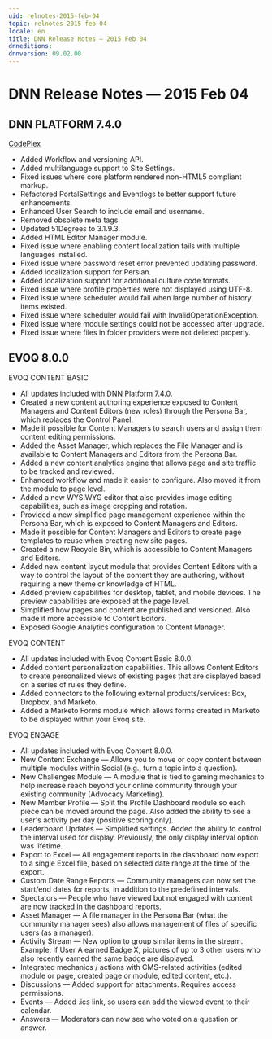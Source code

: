 ```yaml
---
uid: relnotes-2015-feb-04
topic: relnotes-2015-feb-04
locale: en
title: DNN Release Notes — 2015 Feb 04
dnneditions: 
dnnversion: 09.02.00
---
```


# DNN Release Notes — 2015 Feb 04

## DNN PLATFORM 7.4.0

[CodePlex](http://dotnetnuke.codeplex.com/releases/view/611324)

*   Added Workflow and versioning API.
*   Added multilanguage support to Site Settings.
*   Fixed issues where core platform rendered non-HTML5 compliant markup.
*   Refactored PortalSettings and Eventlogs to better support future enhancements.
*   Enhanced User Search to include email and username.
*   Removed obsolete meta tags.
*   Updated 51Degrees to 3.1.9.3.
*   Added HTML Editor Manager module.
*   Fixed issue where enabling content localization fails with multiple languages installed.
*   Fixed issue where password reset error prevented updating password.
*   Added localization support for Persian.
*   Added localization support for additional culture code formats.
*   Fixed issue where profile properties were not displayed using UTF-8.
*   Fixed issue where scheduler would fail when large number of history items existed.
*   Fixed issue where scheduler would fail with InvalidOperationException.
*   Fixed issue where module settings could not be accessed after upgrade.
*   Fixed issue where files in folder providers were not deleted properly.

## EVOQ 8.0.0

EVOQ CONTENT BASIC

*   All updates included with DNN Platform 7.4.0.
*   Created a new content authoring experience exposed to Content Managers and Content Editors (new roles) through the Persona Bar, which replaces the Control Panel.
*   Made it possible for Content Managers to search users and assign them content editing permissions.
*   Added the Asset Manager, which replaces the File Manager and is available to Content Managers and Editors from the Persona Bar.
*   Added a new content analytics engine that allows page and site traffic to be tracked and reviewed.
*   Enhanced workflow and made it easier to configure. Also moved it from the module to page level.
*   Added a new WYSIWYG editor that also provides image editing capabilities, such as image cropping and rotation.
*   Provided a new simplified page management experience within the Persona Bar, which is exposed to Content Managers and Editors.
*   Made it possible for Content Managers and Editors to create page templates to reuse when creating new site pages.
*   Created a new Recycle Bin, which is accessible to Content Managers and Editors.
*   Added new content layout module that provides Content Editors with a way to control the layout of the content they are authoring, without requiring a new theme or knowledge of HTML.
*   Added preview capabilities for desktop, tablet, and mobile devices. The preview capabilities are exposed at the page level.
*   Simplified how pages and content are published and versioned. Also made it more accessible to Content Editors.
*   Exposed Google Analytics configuration to Content Manager.

EVOQ CONTENT

*   All updates included with Evoq Content Basic 8.0.0.
*   Added content personalization capabilities. This allows Content Editors to create personalized views of existing pages that are displayed based on a series of rules they define.
*   Added connectors to the following external products/services: Box, Dropbox, and Marketo.
*   Added a Marketo Forms module which allows forms created in Marketo to be displayed within your Evoq site.

EVOQ ENGAGE

*   All updates included with Evoq Content 8.0.0.
*   New Content Exchange — Allows you to move or copy content between multiple modules within Social (e.g., turn a topic into a question).
*   New Challenges Module — A module that is tied to gaming mechanics to help increase reach beyond your online community through your existing community (Advocacy Marketing).
*   New Member Profile — Split the Profile Dashboard module so each piece can be moved around the page. Also added the ability to see a user's activity per day (positive scoring only).
*   Leaderboard Updates — Simplified settings. Added the ability to control the interval used for display. Previously, the only display interval option was lifetime.
*   Export to Excel — All engagement reports in the dashboard now export to a single Excel file, based on selected date range at the time of the export.
*   Custom Date Range Reports — Community managers can now set the start/end dates for reports, in addition to the predefined intervals.
*   Spectators — People who have viewed but not engaged with content are now tracked in the dashboard reports.
*   Asset Manager — A file manager in the Persona Bar (what the community manager sees) also allows management of files of specific users (as a manager).
*   Activity Stream — New option to group similar items in the stream. Example: If User A earned Badge X, pictures of up to 3 other users who also recently earned the same badge are displayed.
*   Integrated mechanics / actions with CMS-related activities (edited module or page, created page or module, edited content, etc.).
*   Discussions — Added support for attachments. Requires access permissions.
*   Events — Added .ics link, so users can add the viewed event to their calendar.
*   Answers — Moderators can now see who voted on a question or answer.